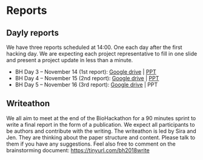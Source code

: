 # Reports
## Dayly reports
We have three reports scheduled at 14:00. One each day after the first hacking day. We are expecting each project representative to fill in one slide and present a project update in less than a minute. 

* BH Day 3 – November 14 (1st report): [Google drive](http://goo.gl/R6oYbb) | [PPT](bh2018paris-report-day3-nov14.pptx)
* BH Day 4 – November 15 (2nd report):  [Google drive](https://goo.gl/aDQmZe) | [PPT](bh2018paris-report-day3-nov14.pptx)
* BH Day 5 – November 16 (3rd report): [Google drive](https://goo.gl/sXgGxU) | PPT

## Writeathon
We all aim to meet at the end of the BioHackathon for a 90 minutes sprint to write a final report in the form of a publication. We expect all participants to be authors and contribute with the writing. The writeathon is led by Sira and Jen. They are thinking about the paper structure and content. Please talk to them if you have any suggestions. Feel also free to comment on the brainstorming document: https://tinyurl.com/bh2018write 
